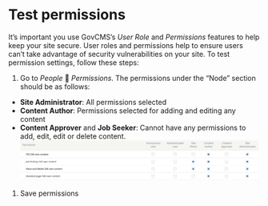 # Test permissions

It’s important you use GovCMS’s _User Role_ and _Permissions_ features to help keep your site secure. User roles and permissions help to ensure users can’t take advantage of security vulnerabilities on your site. To test permission settings, follow these steps:

1. Go to _People_  _Permissions_. The permissions under the “Node” section should be as follows:

* **Site Administrator**: All permissions selected
* **Content Author**: Permissions selected for adding and editing any content
* **Content Approver** and **Job Seeker**: Cannot have any permissions to add, edit, edit or delete content. ![](../.gitbook/assets/10%20%282%29.png) 

1. Save permissions

#### 


